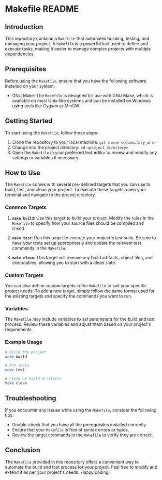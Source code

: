 # Makefile README

## Introduction

This repository contains a `Makefile` that automates building, testing, and managing your project. A `Makefile` is a powerful tool used to define and execute tasks, making it easier to manage complex projects with multiple dependencies.

## Prerequisites

Before using the `Makefile`, ensure that you have the following software installed on your system:

- GNU Make: The `Makefile` is designed for use with GNU Make, which is available on most Unix-like systems and can be installed on Windows using tools like Cygwin or MinGW.

## Getting Started

To start using the `Makefile`, follow these steps:

1. Clone the repository to your local machine: `git clone <repository_url>`
2. Change into the project directory: `cd <project_directory>`
3. Open the `Makefile` in your preferred text editor to review and modify any settings or variables if necessary.

## How to Use

The `Makefile` comes with several pre-defined targets that you can use to build, test, and clean your project. To execute these targets, open your terminal and navigate to the project directory.

### Common Targets

1. **`make build`**: Use this target to build your project. Modify the rules in the `Makefile` to specify how your source files should be compiled and linked.

2. **`make test`**: Run this target to execute your project's test suite. Be sure to have your tests set up appropriately and update the relevant test commands in the `Makefile`.

3. **`make clean`**: This target will remove any build artifacts, object files, and executables, allowing you to start with a clean slate.

### Custom Targets

You can also define custom targets in the `Makefile` to suit your specific project needs. To add a new target, simply follow the same format used for the existing targets and specify the commands you want to run.

### Variables

The `Makefile` may include variables to set parameters for the build and test process. Review these variables and adjust them based on your project's requirements.

### Example Usage

```bash
# Build the project
make build

# Run tests
make test

# Clean up build artifacts
make clean
```

## Troubleshooting

If you encounter any issues while using the `Makefile`, consider the following tips:

- Double-check that you have all the prerequisites installed correctly.
- Ensure that your `Makefile` is free of syntax errors or typos.
- Review the target commands in the `Makefile` to verify they are correct.

## Conclusion

The `Makefile` provided in this repository offers a convenient way to automate the build and test process for your project. Feel free to modify and extend it as per your project's needs. Happy coding!
